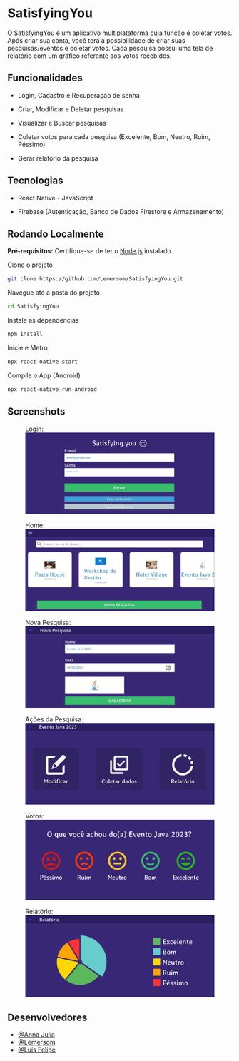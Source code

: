 
# SatisfyingYou

O SatisfyingYou é um aplicativo multiplataforma cuja função é coletar votos. Após criar sua conta, você terá a possibilidade de criar suas pesquisas/eventos e coletar votos. Cada pesquisa possui uma tela de relatório com um gráfico referente aos votos recebidos.

## Funcionalidades

- Login, Cadastro e Recuperação de senha

- Criar, Modificar e Deletar pesquisas

- Visualizar e Buscar pesquisas

- Coletar votos para cada pesquisa (Excelente, Bom, Neutro, Ruim, Péssimo)

- Gerar relatório da pesquisa

## Tecnologias

- React Native - JavaScript

- Firebase (Autenticação, Banco de Dados Firestore e Armazenamento)

## Rodando Localmente

**Pré-requisitos:** Certifique-se de ter o [Node.js](https://nodejs.org/) instalado.


Clone o projeto

```bash 
git clone https://github.com/Lemersom/SatisfyingYou.git
```

Navegue até a pasta do projeto

```bash 
cd SatisfyingYou
```
 
Instale as dependências

```bash
npm install
```

Inicie e Metro

```bash 
npx react-native start
```

Compile o App (Android)

```bash 
npx react-native run-android
```

## Screenshots

<figure>
  <figcaption>Login:</figcaption>
  <img src="https://github.com/Lemersom/SatisfyingYou/blob/main/screenshots/login.jpg?raw=true" alt="Login">
</figure>  

<figure>
  <figcaption>Home:</figcaption>
  <img src="https://github.com/Lemersom/SatisfyingYou/blob/main/screenshots/home.jpg?raw=true" alt="Home">
</figure>  

<figure>
  <figcaption>Nova Pesquisa:</figcaption>
  <img src="https://github.com/Lemersom/SatisfyingYou/blob/main/screenshots/novaPesquisa.jpg?raw=true" alt="NovaPesquisa">
</figure>  

<figure>
  <figcaption>Ações da Pesquisa:</figcaption>
  <img src="https://github.com/Lemersom/SatisfyingYou/blob/main/screenshots/acoesPesquisa.jpg?raw=true" alt="AçõesPesquisa">
</figure>  

<figure>
  <figcaption>Votos:</figcaption>
  <img src="https://github.com/Lemersom/SatisfyingYou/blob/main/screenshots/votos.jpg?raw=true" alt="Votos">
</figure>  

<figure>
  <figcaption>Relatório:</figcaption>
  <img src="https://github.com/Lemersom/SatisfyingYou/blob/main/screenshots/relatorio.jpg?raw=true" alt="Relatório">
</figure> 

## Desenvolvedores

- [@Anna Julia](https://github.com/AnnaJuliaRodriguesGouvea)
- [@Lémersom](https://github.com/Lemersom)
- [@Luís Felipe](https://github.com/luisfe0604)
